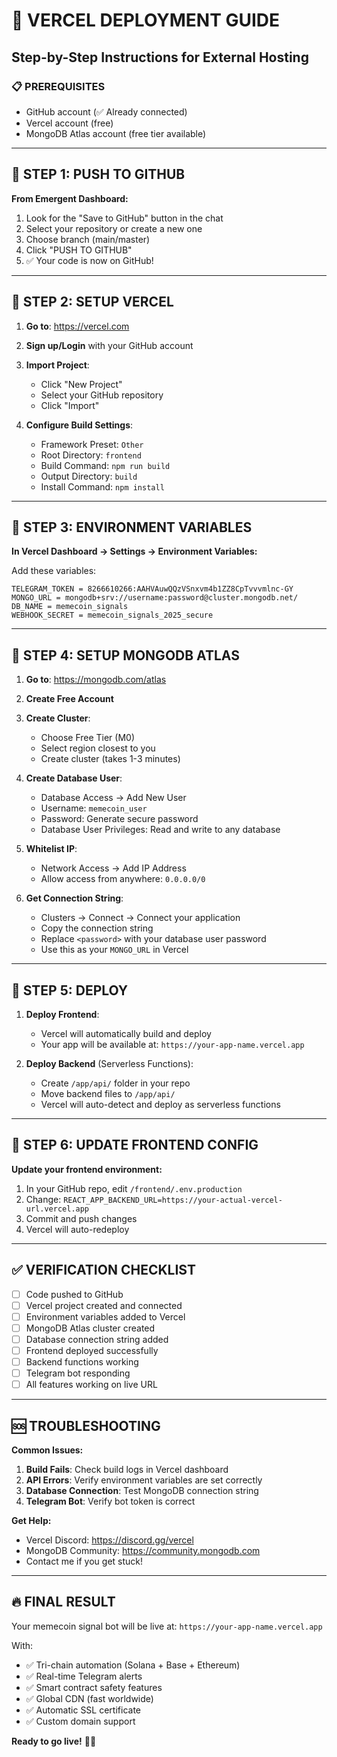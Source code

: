 # 🚀 VERCEL DEPLOYMENT GUIDE

## Step-by-Step Instructions for External Hosting

### 📋 PREREQUISITES
- GitHub account (✅ Already connected)
- Vercel account (free) 
- MongoDB Atlas account (free tier available)

---

## 🔄 STEP 1: PUSH TO GITHUB

**From Emergent Dashboard:**
1. Look for the "Save to GitHub" button in the chat
2. Select your repository or create a new one
3. Choose branch (main/master)
4. Click "PUSH TO GITHUB" 
5. ✅ Your code is now on GitHub!

---

## 🔗 STEP 2: SETUP VERCEL

1. **Go to**: https://vercel.com
2. **Sign up/Login** with your GitHub account
3. **Import Project**:
   - Click "New Project"
   - Select your GitHub repository
   - Click "Import"

4. **Configure Build Settings**:
   - Framework Preset: `Other`
   - Root Directory: `frontend`
   - Build Command: `npm run build`
   - Output Directory: `build`
   - Install Command: `npm install`

---

## 🔧 STEP 3: ENVIRONMENT VARIABLES

**In Vercel Dashboard → Settings → Environment Variables:**

Add these variables:

```
TELEGRAM_TOKEN = 8266610266:AAHVAuwQQzVSnxvm4b1ZZ8CpTvvvmlnc-GY
MONGO_URL = mongodb+srv://username:password@cluster.mongodb.net/
DB_NAME = memecoin_signals
WEBHOOK_SECRET = memecoin_signals_2025_secure
```

---

## 🍃 STEP 4: SETUP MONGODB ATLAS

1. **Go to**: https://mongodb.com/atlas
2. **Create Free Account**
3. **Create Cluster**:
   - Choose Free Tier (M0)
   - Select region closest to you
   - Create cluster (takes 1-3 minutes)

4. **Create Database User**:
   - Database Access → Add New User
   - Username: `memecoin_user`
   - Password: Generate secure password
   - Database User Privileges: Read and write to any database

5. **Whitelist IP**:
   - Network Access → Add IP Address
   - Allow access from anywhere: `0.0.0.0/0`

6. **Get Connection String**:
   - Clusters → Connect → Connect your application
   - Copy the connection string
   - Replace `<password>` with your database user password
   - Use this as your `MONGO_URL` in Vercel

---

## 🚀 STEP 5: DEPLOY

1. **Deploy Frontend**:
   - Vercel will automatically build and deploy
   - Your app will be available at: `https://your-app-name.vercel.app`

2. **Deploy Backend** (Serverless Functions):
   - Create `/app/api/` folder in your repo
   - Move backend files to `/app/api/`
   - Vercel will auto-detect and deploy as serverless functions

---

## 🎯 STEP 6: UPDATE FRONTEND CONFIG

**Update your frontend environment:**
1. In your GitHub repo, edit `/frontend/.env.production`
2. Change: `REACT_APP_BACKEND_URL=https://your-actual-vercel-url.vercel.app`
3. Commit and push changes
4. Vercel will auto-redeploy

---

## ✅ VERIFICATION CHECKLIST

- [ ] Code pushed to GitHub
- [ ] Vercel project created and connected
- [ ] Environment variables added to Vercel
- [ ] MongoDB Atlas cluster created
- [ ] Database connection string added
- [ ] Frontend deployed successfully
- [ ] Backend functions working
- [ ] Telegram bot responding
- [ ] All features working on live URL

---

## 🆘 TROUBLESHOOTING

**Common Issues:**

1. **Build Fails**: Check build logs in Vercel dashboard
2. **API Errors**: Verify environment variables are set correctly
3. **Database Connection**: Test MongoDB connection string
4. **Telegram Bot**: Verify bot token is correct

**Get Help:**
- Vercel Discord: https://discord.gg/vercel
- MongoDB Community: https://community.mongodb.com
- Contact me if you get stuck!

---

## 🔥 FINAL RESULT

Your memecoin signal bot will be live at:
`https://your-app-name.vercel.app`

With:
- ✅ Tri-chain automation (Solana + Base + Ethereum)
- ✅ Real-time Telegram alerts
- ✅ Smart contract safety features
- ✅ Global CDN (fast worldwide)
- ✅ Automatic SSL certificate
- ✅ Custom domain support

**Ready to go live!** 🌙🚀